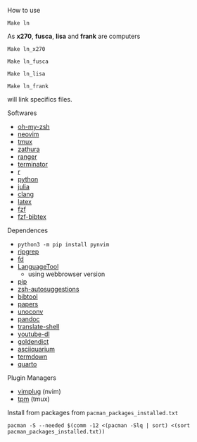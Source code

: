 
How to use

`Make ln` 

As __x270__, __fusca__, __lisa__ and __frank__ are computers 

`Make ln_x270` 

`Make ln_fusca` 

`Make ln_lisa` 

`Make ln_frank` 

will link specifics files. 

Softwares
- [oh-my-zsh](https://ohmyz.sh/)
- [neovim](https://neovim.io/)
- [tmux](https://github.com/tmux/tmux/wiki)
- [zathura](https://pwmt.org/projects/zathura/)
- [ranger](https://github.com/ranger/ranger)
- [terminator](https://gnometerminator.blogspot.com/p/introduction.html)
- [r](https://cran.r-project.org/)
- [python](https://duckduckgo.com/?q=python+site:www.python.org)
- [julia](https://julialang.org/)
- [clang](https://clang.llvm.org/)
- [latex](https://wiki.archlinux.org/index.php/TeX_Live)
- [fzf](https://github.com/junegunn/fzf)
- [fzf-bibtex](https://github.com/msprev/fzf-bibtex)

Dependences 
-  `python3 -m pip install pynvim`
- [ripgrep](https://github.com/BurntSushi/ripgrep)
- [fd](https://github.com/sharkdp/fd)
- [LanguageTool](https://github.com/dpelle/vim-LanguageTool)  
  - using webbrowser version 
- [pip](https://pypi.org/project/pip/)
- [zsh-autosuggestions](https://github.com/zsh-users/zsh-autosuggestions)
- [bibtool](https://ctan.org/pkg/bibtool?lang=en)
- [papers](https://github.com/perrette/papers)
- [unoconv](https://github.com/unoconv/unoconv)
- [pandoc](https://pandoc.org/)
- [translate-shell](https://github.com/soimort/translate-shell)
- [youtube-dl](https://youtube-dl.org/)
- [goldendict](http://www.goldendict.org/)
- [asciiquarium](https://github.com/cmatsuoka/asciiquarium)
- [termdown](https://github.com/trehn/termdown)
- [quarto](https://quarto.org)

Plugin Managers
- [vimplug](https://github.com/junegunn/vim-plug) (nvim)
- [tpm](https://github.com/tmux-plugins/tpm) (tmux)

Install from packages from `pacman_packages_installed.txt`
```
pacman -S --needed $(comm -12 <(pacman -Slq | sort) <(sort pacman_packages_installed.txt))
```

